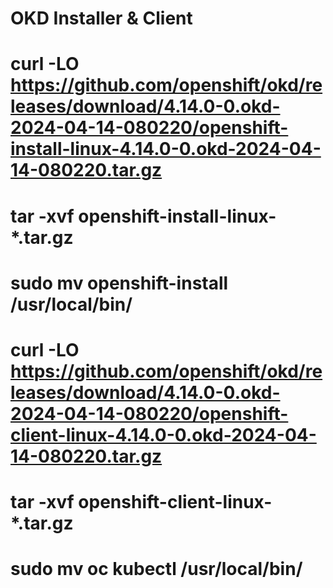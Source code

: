 # OKD Installer & Client
# curl -LO https://github.com/openshift/okd/releases/download/4.14.0-0.okd-2024-04-14-080220/openshift-install-linux-4.14.0-0.okd-2024-04-14-080220.tar.gz
# tar -xvf openshift-install-linux-*.tar.gz
# sudo mv openshift-install /usr/local/bin/

# curl -LO https://github.com/openshift/okd/releases/download/4.14.0-0.okd-2024-04-14-080220/openshift-client-linux-4.14.0-0.okd-2024-04-14-080220.tar.gz
# tar -xvf openshift-client-linux-*.tar.gz
# sudo mv oc kubectl /usr/local/bin/
